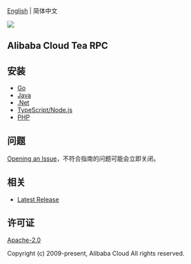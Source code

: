 [English](README.md) | 简体中文

![](https://aliyunsdk-pages.alicdn.com/icons/AlibabaCloud.svg)

## Alibaba Cloud Tea RPC

## 安装

- [Go](./golang/README-CN.md)
- [Java](./java/README-CN.md)
- [.Net](./csharp/README-CN.md)
- [TypeScript/Node.js](./ts/README-CN.md)
- [PHP](./php/README-CN.md)

## 问题

[Opening an Issue](https://github.com/aliyun/tea-rpc/issues/new)，不符合指南的问题可能会立即关闭。

## 相关

- [Latest Release](https://github.com/aliyun/tea-rpc)

## 许可证

[Apache-2.0](http://www.apache.org/licenses/LICENSE-2.0)

Copyright (c) 2009-present, Alibaba Cloud All rights reserved.
